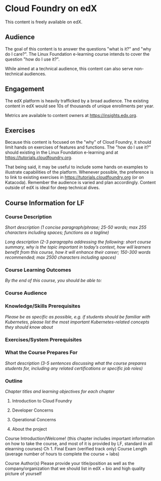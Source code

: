 # Cloud Foundry on edX

This content is freely available on edX.

## Audience

The goal of this content is to answer the questions "what is it?" and "why do I care?". The Linux Foundation e-learning course intends to cover the question "how do I use it?". 

While aimed at a technical audience, this content can also serve non-technical audiences. 


## Engagement

The edX platform is heavily trafficked by a broad audience. The existing content in edX would see 10s of thousands of unique enrollments per year. 

Metrics are available to content owners at https://insights.edx.org.

## Exercises

Because this content is focused on the "why" of Cloud Foundry, it should limit hands on exercises of features and functions. The "how do I use it?" should existing in the Linux Foundation e-learning and at https://tutorials.cloudfoundry.org.

That being said, it may be useful to include some hands on examples to illustrate capabilities of the platform. Whenever possible, the preference is to link to existing exercises in https://tutorials.cloudfoundry.org (or on Katacoda). Remember the audience is varied and plan accordingly. Content outside of edX is ideal for deep technical dives.


## Course Information for LF


### Course Description 

_Short description (1 concise paragraph/phrase; 25-50 words; max 255 characters including spaces; functions as a tagline)_



_Long description (2-3 paragraphs addressing the following: short course summary, why is the topic important in today’s context, how will learners benefit from this course, how it will enhance their career; 150-300 words recommended; max 2500 characters including spaces)_


### Course Learning Outcomes

_By the end of this course, you should be able to:_

### Course Audience

### Knowledge/Skills Prerequisites

_Please be as specific as possible, e.g. if students should be familiar with Kubernetes, please list the most important Kubernetes-related concepts they should know about_
  
### Exercises/System Prerequisites




### What the Course Prepares For

_Short description (3-5 sentences discussing what the course prepares students for, including any related certifications or specific job roles)_


### Outline

_Chapter titles and learning objectives for each chapter_

1. Introduction to Cloud Foundry


2. Developer Concerns


3. Operational Concerns


4. About the project




Course Introduction/Welcome! (this chapter includes important information on how to take the course, and most of it is provided by LF, standard in all elearning courses)
Ch 1.
Final Exam (verified track only)
Course Length 
(average number of hours to complete the course + labs)

Course Author(s)
Please provide your title/position as well as the company/organization that we should list in edX + bio and high quality picture of yourself

